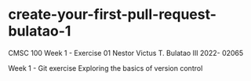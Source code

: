 # create-your-first-pull-request-bulatao-1
CMSC 100 Week 1 - Exercise 01
Nestor Victus T. Bulatao III
2022- 02065

Week 1 - Git exercise
Exploring the basics of version control
